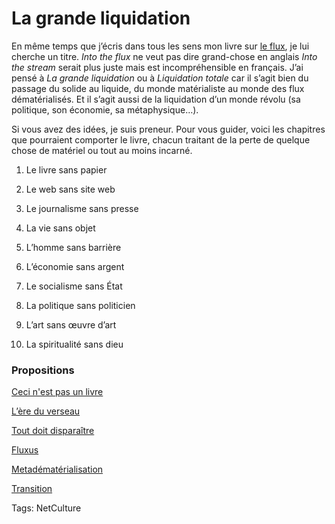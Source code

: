 # La grande liquidation

En même temps que j’écris dans tous les sens mon livre sur [le flux](/tag/flux/), je lui cherche un titre. *Into the flux* ne veut pas dire grand-chose en anglais *Into the stream* serait plus juste mais est incompréhensible en français. J’ai pensé à *La grande liquidation* ou à *Liquidation totale* car il s’agit bien du passage du solide au liquide, du monde matérialiste au monde des flux dématérialisés. Et il s’agit aussi de la liquidation d’un monde révolu (sa politique, son économie, sa métaphysique…).

Si vous avez des idées, je suis preneur. Pour vous guider, voici les chapitres que pourraient comporter le livre, chacun traitant de la perte de quelque chose de matériel ou tout au moins incarné.

1. Le livre sans papier

2. Le web sans site web

3. Le journalisme sans presse

4. La vie sans objet

5. L’homme sans barrière

6. L’économie sans argent

7. Le socialisme sans État

8. La politique sans politicien

9. L’art sans œuvre d’art

10. La spiritualité sans dieu

### Propositions

[Ceci n'est pas un livre](http://twitter.com/Qumran/statuses/3907676350)

[L’ère du verseau](/2009/09/11/la-grande-liquidation/#comment-69489)

[Tout doit disparaître](http://twitter.com/FabriceFrossard/statuses/3907925862)

[Fluxus](http://twitter.com/rosselin/statuses/3907842438)

[Metadématérialisation](http://twitter.com/AndriaAndriuzzi/statuses/3908067604)

[Transition](http://twitter.com/jeremysalmon/statuses/3908270550)

Tags: NetCulture